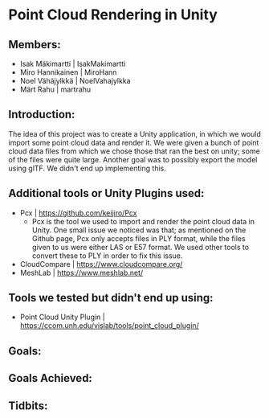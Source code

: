 # Point Cloud Rendering in Unity

## Members:
- Isak Mäkimartti | IsakMakimartti
- Miro Hannikainen | MiroHann
- Noel Vähäjylkkä | NoelVahajylkka
- Märt Rahu | martrahu

## Introduction:
The idea of this project was to create a Unity application, in which we would import some point cloud data and render it. We were given a bunch of point cloud data files from which we chose those that ran the best on unity; some of the files were quite large. Another goal was to possibly export the model using glTF. We didn't end up implementing this.

## Additional tools or Unity Plugins used:
- Pcx | https://github.com/keijiro/Pcx
  * Pcx is the tool we used to import and render the point cloud data in Unity. One small issue we noticed was that; as mentioned on the Github page, Pcx only accepts files in PLY format, while the files given to us were either LAS or E57 format. We used other tools to convert these to PLY in order to fix this issue.
- CloudCompare | https://www.cloudcompare.org/
- MeshLab | https://www.meshlab.net/

## Tools we tested but didn't end up using:
- Point Cloud Unity Plugin | https://ccom.unh.edu/vislab/tools/point_cloud_plugin/
  
## Goals:

## Goals Achieved:

## Tidbits:

<!--

**Here are some ideas to get you started:**

🙋‍♀️ A short introduction - what is your organization all about?
🌈 Contribution guidelines - how can the community get involved?
👩‍💻 Useful resources - where can the community find your docs? Is there anything else the community should know?
🍿 Fun facts - what does your team eat for breakfast?
🧙 Remember, you can do mighty things with the power of [Markdown](https://docs.github.com/github/writing-on-github/getting-started-with-writing-and-formatting-on-github/basic-writing-and-formatting-syntax)
-->
